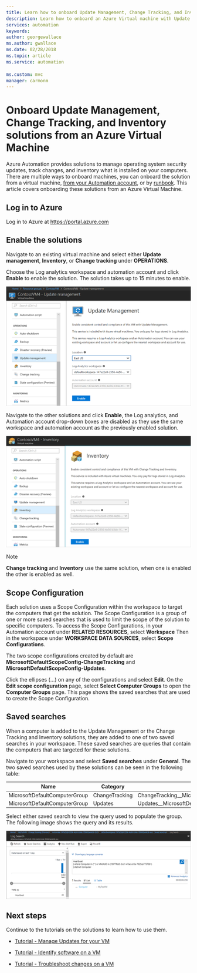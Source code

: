 ```yaml
---
title: Learn how to onboard Update Management, Change Tracking, and Inventory solutions from an Azure Virtual Machine
description: Learn how to onboard an Azure Virtual machine with Update Management, Change Tracking, and Inventory solutions that are part of Azure Automation
services: automation
keywords: 
author: georgewallace
ms.author: gwallace
ms.date: 02/28/2018
ms.topic: article
ms.service: automation

ms.custom: mvc
manager: carmonm
---
```


# Onboard Update Management, Change Tracking, and Inventory solutions from an Azure Virtual Machine

Azure Automation provides solutions to manage operating system security updates, track changes, and inventory what is installed on your computers. There are multiple ways to onboard machines, you can onboard the solution from a virtual machine, [from your Automation account](automation-onboard-solutions-from-automation-account.md), or by [runbook](automation-onboard-solutions.md). This article covers onboarding these solutions from an Azure Virtual Machine.

## Log in to Azure

Log in to Azure at https://portal.azure.com

## Enable the solutions

Navigate to an existing virtual machine and select either **Update management**, **Inventory**, or **Change tracking** under **OPERATIONS**.

Choose the Log analytics workspace and automation account and click **Enable** to enable the solution. The solution takes up to 15 minutes to enable.

![Onboard Update solution](media/automation-onboard-solutions-from-vm/onboard-solution.png)

Navigate to the other solutions and click **Enable**, the Log analytics, and Automation account drop-down boxes are disabled as they use the same workspace and automation account as the previously enabled solution.

![Onboard Update solution](media/automation-onboard-solutions-from-vm/onboard-solutions2.png)

> [!NOTE]
> **Change tracking** and **Inventory** use the same solution, when one is enabled the other is enabled as well.

## Scope Configuration

Each solution uses a Scope Configuration within the workspace to target the computers that get the solution. The Scope Configuration is a group of one or more saved searches that is used to limit the scope of the solution to specific computers. To access the Scope Configurations, in your Automation account under **RELATED RESOURCES**, select **Workspace**  Then in the workspace under **WORKSPACE DATA SOURCES**, select **Scope Configurations**.

The two scope configurations created by default are **MicrosoftDefaultScopeConfig-ChangeTracking** and **MicrosoftDefaultScopeConfig-Updates**.

Click the ellipses (...) on any of the configurations and select **Edit**. On the **Edit scope configuration** page, select **Select Computer Groups** to open the **Computer Groups** page. This page shows the saved searches that are used to create the Scope Configuration.

## Saved searches

When a computer is added to the Update Management or the Change Tracking and Inventory solutions, they are added to one of two saved searches in your workspace. These saved searches are queries that contain the computers that are targeted for these solutions.

Navigate to your workspace and select **Saved searches** under **General**. The two saved searches used by these solutions can be seen in the following table:

|Name     |Category  |Alias  |
|---------|---------|---------|
|MicrosoftDefaultComputerGroup     |  ChangeTracking       | ChangeTracking__MicrosoftDefaultComputerGroup        |
|MicrosoftDefaultComputerGroup     | Updates        | Updates__MicrosoftDefaultComputerGroup         |

Select either saved search to view the query used to populate the group. The following image shows the query and its results.

![Saved searches](media/automation-onboard-solutions-from-vm/logsearch.png)

## Next steps

Continue to the tutorials on the solutions to learn how to use them.

* [Tutorial - Manage Updates for your VM](automation-tutorial-update-management.md)

* [Tutorial - Identify software on a VM](automation-tutorial-installed-software.md)

* [Tutorial - Troubleshoot changes on a VM](automation-tutorial-troubleshoot-changes.md)
